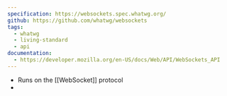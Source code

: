 ```yaml
---
specification: https://websockets.spec.whatwg.org/
github: https://github.com/whatwg/websockets
tags:
  - whatwg
  - living-standard
  - api
documentation:
  - https://developer.mozilla.org/en-US/docs/Web/API/WebSockets_API
---
```

- Runs on the [[WebSocket]] protocol
- 